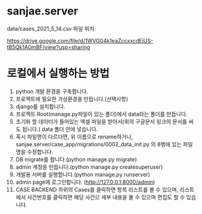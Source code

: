 # sanjae.server

data/cases_2021_5_14.csv 파일 위치:

https://drive.google.com/file/d/1WVG04k1eaZccxxcdEjUS-tB5Qk1A0mBF/view?usp=sharing



# 로컬에서 실행하는 방법
1. python 개발 환경을 구축합니다.
2. 프로젝트에 필요한 가상환경을 만듭니다.(선택사항)
3. django를 설치합니다.
4. 프로젝트 Root(manage.py파일이 있는 폴더)에서 data라는 폴더를 만듭니다.
5. 초기화 할 데이터가 들어있는 엑셀 파일을 받아서(위의 구글문서 링크의 문서를 써도 됩니다.) data 폴더 안에 넣습니다.
6. 혹시 파일명이 다르다면, 위 이름으로 rename하거나, sanjae.server/case_app/migrations/0002_data_init.py 의 8행에 있는 파일명을 수정합니다.
7. DB migrate를 합니다.(python manage.py migrate)
8. admin 계정을 만듭니다.(python manage.py createsuperuser)
9. 개발용 서버를 실행합니다.(python manage.py runserver)
10. admin page에 로그인합니다. (http://127.0.0.1:8000/admin)
11. CASE BACKEND 하위의 Cases를 클릭하면 항목 리스트를 볼 수 있으며, 리스트에서 사건번호를 클릭하면 해당 사건으 세부 내용을 볼 수 있으며 편집도 할 수 있습니다.
